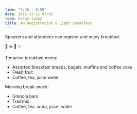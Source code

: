 ```yaml
---
time: "7:45 - 8:50"
date: 2015-11-21 07:45
room: Forum lobby
title: AM Registration & Light Breakfast
---
```


Speakers and attendees can register and enjoy breakfast.

:wave: :coffee: :doughnut: :sparkles:

Tentative breakfast menu:

* Assorted breakfast breads, bagels, muffins and coffee cake
* Fresh fruit
* Coffee, tea, juice water


Morning break snack:

* Granola bars
* Trail mix
* Coffee, tea, soda, juice, water